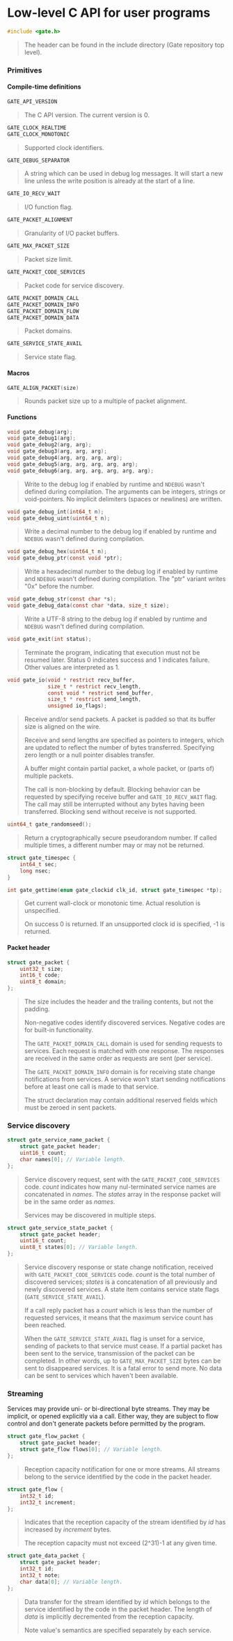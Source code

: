 # Low-level C API for user programs

```c
#include <gate.h>
```
> The header can be found in the include directory (Gate repository top level).


### Primitives

#### Compile-time definitions

```c
GATE_API_VERSION
```
> The C API version.  The current version is 0.


```c
GATE_CLOCK_REALTIME
GATE_CLOCK_MONOTONIC
```
> Supported clock identifiers.


```c
GATE_DEBUG_SEPARATOR
```
> A string which can be used in debug log messages.  It will start a new line
> unless the write position is already at the start of a line.


```c
GATE_IO_RECV_WAIT
```
> I/O function flag.


```c
GATE_PACKET_ALIGNMENT
```
> Granularity of I/O packet buffers.


```c
GATE_MAX_PACKET_SIZE
```
> Packet size limit.


```c
GATE_PACKET_CODE_SERVICES
```
> Packet code for service discovery.


```c
GATE_PACKET_DOMAIN_CALL
GATE_PACKET_DOMAIN_INFO
GATE_PACKET_DOMAIN_FLOW
GATE_PACKET_DOMAIN_DATA
```
> Packet domains.


```c
GATE_SERVICE_STATE_AVAIL
```
> Service state flag.


#### Macros

```c
GATE_ALIGN_PACKET(size)
```
> Rounds packet size up to a multiple of packet alignment.


#### Functions

```c
void gate_debug(arg);
void gate_debug1(arg);
void gate_debug2(arg, arg);
void gate_debug3(arg, arg, arg);
void gate_debug4(arg, arg, arg, arg);
void gate_debug5(arg, arg, arg, arg, arg);
void gate_debug6(arg, arg, arg, arg, arg, arg);
```
> Write to the debug log if enabled by runtime and `NDEBUG` wasn't defined
> during compilation.  The arguments can be integers, strings or void-pointers.
> No implicit delimiters (spaces or newlines) are written.


```c
void gate_debug_int(int64_t n);
void gate_debug_uint(uint64_t n);
```
> Write a decimal number to the debug log if enabled by runtime and `NDEBUG`
> wasn't defined during compilation.


```c
void gate_debug_hex(uint64_t n);
void gate_debug_ptr(const void *ptr);
```
> Write a hexadecimal number to the debug log if enabled by runtime and
> `NDEBUG` wasn't defined during compilation.  The "ptr" variant writes "0x"
> before the number.


```c
void gate_debug_str(const char *s);
void gate_debug_data(const char *data, size_t size);
```
> Write a UTF-8 string to the debug log if enabled by runtime and `NDEBUG`
> wasn't defined during compilation.


```c
void gate_exit(int status);
```
> Terminate the program, indicating that execution must not be resumed later.
> Status 0 indicates success and 1 indicates failure.  Other values are
> interpreted as 1.


```c
void gate_io(void * restrict recv_buffer,
             size_t * restrict recv_length,
             const void * restrict send_buffer,
             size_t * restrict send_length,
             unsigned io_flags);
```
> Receive and/or send packets.  A packet is padded so that its buffer size is
> aligned on the wire.
>
> Receive and send lengths are specified as pointers to integers, which are
> updated to reflect the number of bytes transferred.  Specifying zero length
> or a null pointer disables transfer.
>
> A buffer might contain partial packet, a whole packet, or (parts of) multiple
> packets.
>
> The call is non-blocking by default.  Blocking behavior can be requested by
> specifying receive buffer and `GATE_IO_RECV_WAIT` flag.  The call may still
> be interrupted without any bytes having been transferred.  Blocking send
> without receive is not supported.


```c
uint64_t gate_randomseed();
```
> Return a cryptographically secure pseudorandom number.  If called multiple
> times, a different number may or may not be returned.


```c
struct gate_timespec {
	int64_t sec;
	long nsec;
}

int gate_gettime(enum gate_clockid clk_id, struct gate_timespec *tp);
```
> Get current wall-clock or monotonic time.  Actual resolution is unspecified.
>
> On success 0 is returned.  If an unsupported clock id is specified, -1 is
> returned.



#### Packet header

```c
struct gate_packet {
	uint32_t size;
	int16_t code;
	uint8_t domain;
};
```
> The size includes the header and the trailing contents, but not the padding.
>
> Non-negative codes identify discovered services.  Negative codes are for
> built-in functionality.
>
> The `GATE_PACKET_DOMAIN_CALL` domain is used for sending requests to
> services.  Each request is matched with one response.  The responses are
> received in the same order as requests are sent (per service).
>
> The `GATE_PACKET_DOMAIN_INFO` domain is for receiving state change
> notifications from services.  A service won't start sending notifications
> before at least one call is made to that service.
>
> The struct declaration may contain additional reserved fields which must be
> zeroed in sent packets.


### Service discovery

```c
struct gate_service_name_packet {
	struct gate_packet header;
	uint16_t count;
	char names[0]; // Variable length.
};
```
> Service discovery request, sent with the `GATE_PACKET_CODE_SERVICES` code.
> *count* indicates how many nul-terminated service names are concatenated in
> *names*.  The *states* array in the response packet will be in the same order
> as *names*.
>
> Services may be discovered in multiple steps.


```c
struct gate_service_state_packet {
	struct gate_packet header;
	uint16_t count;
	uint8_t states[0]; // Variable length.
};
```
> Service discovery response or state change notification, received with
> `GATE_PACKET_CODE_SERVICES` code.   *count* is the total number of discovered
> services; *states* is a concatenation of all previously and newly discovered
> services.  A state item contains service state flags
> (`GATE_SERVICE_STATE_AVAIL`).
>
> If a call reply packet has a *count* which is less than the number of
> requested services, it means that the maximum service count has been reached.
>
> When the `GATE_SERVICE_STATE_AVAIL` flag is unset for a service, sending of
> packets to that service must cease.  If a partial packet has been sent to the
> service, transmission of the packet can be completed.  In other words, up to
> `GATE_MAX_PACKET_SIZE` bytes can be sent to disappeared services.  It is a
> fatal error to send more.  No data can be sent to services which haven't been
> available.


### Streaming

Services may provide uni- or bi-directional byte streams.  They may be
implicit, or opened explicitly via a call.  Either way, they are subject to
flow control and don't generate packets before permitted by the program.


```c
struct gate_flow_packet {
	struct gate_packet header;
	struct gate_flow flows[0]; // Variable length.
};
```
> Reception capacity notification for one or more streams.  All streams belong
> to the service identified by the code in the packet header.


```c
struct gate_flow {
	int32_t id;
	int32_t increment;
};
```
> Indicates that the reception capacity of the stream identified by *id* has
> increased by *increment* bytes.
>
> The reception capacity must not exceed (2^31)-1 at any given time.


```c
struct gate_data_packet {
	struct gate_packet header;
	int32_t id;
	int32_t note;
	char data[0]; // Variable length.
};
```
> Data transfer for the stream identified by *id* which belongs to the service
> identified by the code in the packet header.  The length of *data* is
> implicitly decremented from the reception capacity.
>
> Note value's semantics are specified separately by each service.


